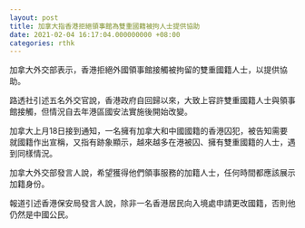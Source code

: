 ```yaml
---
layout: post
title: 加拿大指香港拒絕領事館為雙重國籍被拘人士提供協助
date: 2021-02-04 16:17:04.000000000 +08:00
categories: rthk
---
```


加拿大外交部表示，香港拒絕外國領事館接觸被拘留的雙重國籍人士，以提供協助。

路透社引述五名外交官說，香港政府自回歸以來，大致上容許雙重國籍人士與領事館接觸，但情況自去年港區國安法實施後開始改變。

加拿大上月18日接到通知，一名擁有加拿大和中國國籍的香港囚犯，被告知需要就國籍作出宣稱，又指有跡象顯示，越來越多在港被囚、擁有雙重國籍的人士，遇到同樣情況。

加拿大外交部發言人說，希望獲得他們領事服務的加籍人士，任何時間都應該展示加籍身份。

報道引述香港保安局發言人說，除非一名香港居民向入境處申請更改國籍，否則他仍然是中國公民。
